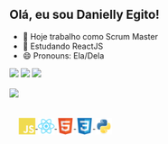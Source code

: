 ## Olá, eu sou Danielly Egito!

- 🔭 Hoje trabalho como Scrum Master
- 🌱 Estudando ReactJS
- 😄 Pronouns: Ela/Dela

<div>
  <a href = "mailto:egitodany.com"><img src="https://img.shields.io/badge/-Gmail-%23333?style=for-the-badge&logo=gmail&logoColor=white" target="_blank"></a>
  <a href="https://www.linkedin.com/in/danielly-egito" target="_blank"><img src="https://img.shields.io/badge/-LinkedIn-%23333?style=for-the-badge&logo=linkedin&logoColor=white" target="_blank"></a>
  <a href="https://www.behance.net/danielly-egito" target="_blank"><img src="https://img.shields.io/badge/-Behance-%23333?style=for-the-badge&logo=behance&logoColor=white" target="_blank"></a>
</div>

<br>

<div display="flex">
  <a href="https://github.com/dEgito">
  <img height="180em" src="https://github-readme-stats.vercel.app/api?username=dEgito&show_icons=true&theme=dracula&include_all_commits=true&count_private=true"/>
</div>
  
 <div style=" display: inline_block; margin: 1rem;"><br>
  <img align="center" alt="Dani-Js" height="30" width="30" src="https://raw.githubusercontent.com/devicons/devicon/master/icons/javascript/javascript-plain.svg">
  <img align="center" alt="Dani-React" height="30" width="30" src="https://raw.githubusercontent.com/devicons/devicon/master/icons/react/react-original.svg">
  <img align="center" alt="Dani-HTML" height="30" width="30" src="https://raw.githubusercontent.com/devicons/devicon/master/icons/html5/html5-original.svg">
  <img align="center" alt="Dani-CSS" height="30" width="30" src="https://raw.githubusercontent.com/devicons/devicon/master/icons/css3/css3-original.svg">
  <img align="center" alt="Dani-Python" height="30" width="30" src="https://raw.githubusercontent.com/devicons/devicon/master/icons/python/python-original.svg">
</div>
  
